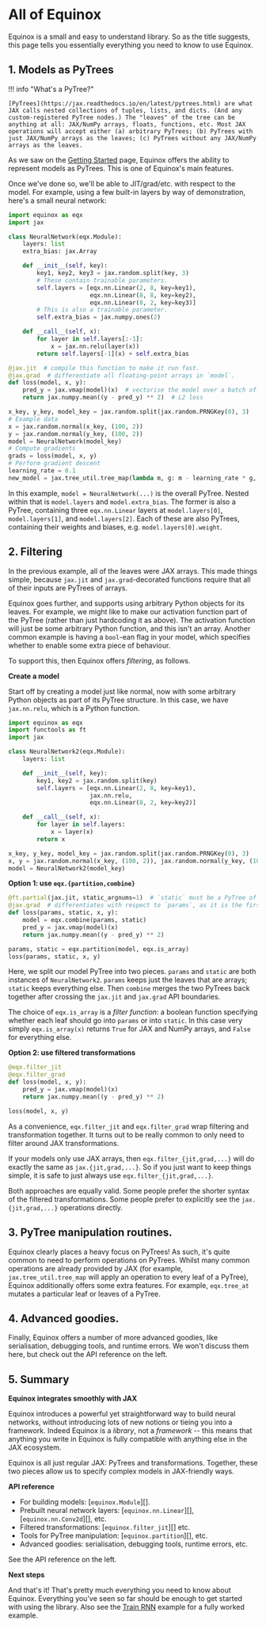 # All of Equinox

Equinox is a small and easy to understand library. So as the title suggests, this page tells you essentially everything you need to know to use Equinox.

## 1. Models as PyTrees

!!! info "What's a PyTree?"

    [PyTrees](https://jax.readthedocs.io/en/latest/pytrees.html) are what JAX calls nested collections of tuples, lists, and dicts. (And any custom-registered PyTree nodes.) The "leaves" of the tree can be anything at all: JAX/NumPy arrays, floats, functions, etc. Most JAX operations will accept either (a) arbitrary PyTrees; (b) PyTrees with just JAX/NumPy arrays as the leaves; (c) PyTrees without any JAX/NumPy arrays as the leaves.

As we saw on the [Getting Started](./index.md) page, Equinox offers the ability to represent models as PyTrees. This is one of Equinox's main features.

Once we've done so, we'll be able to JIT/grad/etc. with respect to the model. For example, using a few built-in layers by way of demonstration, here's a small neural network:

```python
import equinox as eqx
import jax

class NeuralNetwork(eqx.Module):
    layers: list
    extra_bias: jax.Array

    def __init__(self, key):
        key1, key2, key3 = jax.random.split(key, 3)
        # These contain trainable parameters.
        self.layers = [eqx.nn.Linear(2, 8, key=key1),
                       eqx.nn.Linear(8, 8, key=key2),
                       eqx.nn.Linear(8, 2, key=key3)]
        # This is also a trainable parameter.
        self.extra_bias = jax.numpy.ones(2)

    def __call__(self, x):
        for layer in self.layers[:-1]:
            x = jax.nn.relu(layer(x))
        return self.layers[-1](x) + self.extra_bias

@jax.jit  # compile this function to make it run fast.
@jax.grad  # differentiate all floating-point arrays in `model`.
def loss(model, x, y):
    pred_y = jax.vmap(model)(x)  # vectorise the model over a batch of data
    return jax.numpy.mean((y - pred_y) ** 2)  # L2 loss

x_key, y_key, model_key = jax.random.split(jax.random.PRNGKey(0), 3)
# Example data
x = jax.random.normal(x_key, (100, 2))
y = jax.random.normal(y_key, (100, 2))
model = NeuralNetwork(model_key)
# Compute gradients
grads = loss(model, x, y)
# Perform gradient descent
learning_rate = 0.1
new_model = jax.tree_util.tree_map(lambda m, g: m - learning_rate * g, model, grads)
```

In this example, `model = NeuralNetwork(...)` is the overall PyTree. Nested within that is `model.layers` and `model.extra_bias`. The former is also a PyTree, containing three `eqx.nn.Linear` layers at `model.layers[0]`, `model.layers[1]`, and `model.layers[2]`. Each of these are also PyTrees, containing their weights and biases, e.g. `model.layers[0].weight`.

## 2. Filtering

In the previous example, all of the leaves were JAX arrays. This made things simple, because `jax.jit` and `jax.grad`-decorated functions require that all of their inputs are PyTrees of arrays.

Equinox goes further, and supports using arbitrary Python objects for its leaves. For example, we might like to make our activation function part of the PyTree (rather than just hardcoding it as above). The activation function will just be some arbitrary Python function, and this isn't an array. Another common example is having a `bool`-ean flag in your model, which specifies whether to enable some extra piece of behaviour.

To support this, then Equinox offers *filtering*, as follows.

**Create a model**

Start off by creating a model just like normal, now with some arbitrary Python objects as part of its PyTree structure. In this case, we have `jax.nn.relu`, which is a Python function.

```python
import equinox as eqx
import functools as ft
import jax

class NeuralNetwork2(eqx.Module):
    layers: list

    def __init__(self, key):
        key1, key2 = jax.random.split(key)
        self.layers = [eqx.nn.Linear(2, 8, key=key1),
                       jax.nn.relu,
                       eqx.nn.Linear(8, 2, key=key2)]

    def __call__(self, x):
        for layer in self.layers:
            x = layer(x)
        return x

x_key, y_key, model_key = jax.random.split(jax.random.PRNGKey(0), 3)
x, y = jax.random.normal(x_key, (100, 2)), jax.random.normal(y_key, (100, 2))
model = NeuralNetwork2(model_key)
```

**Option 1: use `eqx.{partition,combine}`**

```python
@ft.partial(jax.jit, static_argnums=1)  # `static` must be a PyTree of non-arrays.
@jax.grad  # differentiates with respect to `params`, as it is the first argument
def loss(params, static, x, y):
    model = eqx.combine(params, static)
    pred_y = jax.vmap(model)(x)
    return jax.numpy.mean((y - pred_y) ** 2)

params, static = eqx.partition(model, eqx.is_array)
loss(params, static, x, y)
```

Here, we split our model PyTree into two pieces. `params` and `static` are both instances of `NeuralNetwork2`. `params` keeps just the leaves that are arrays; `static` keeps everything else. Then `combine` merges the two PyTrees back together after crossing the `jax.jit` and `jax.grad` API boundaries.

The choice of `eqx.is_array` is a *filter function*: a boolean function specifying whether each leaf should go into `params` or into `static`. In this case very simply `eqx.is_array(x)` returns `True` for JAX and NumPy arrays, and `False` for everything else.

**Option 2: use filtered transformations**

```python
@eqx.filter_jit
@eqx.filter_grad
def loss(model, x, y):
    pred_y = jax.vmap(model)(x)
    return jax.numpy.mean((y - pred_y) ** 2)

loss(model, x, y)
```

As a convenience, `eqx.filter_jit` and `eqx.filter_grad` wrap filtering and transformation together. It turns out to be really common to only need to filter around JAX transformations.

If your models only use JAX arrays, then `eqx.filter_{jit,grad,...}` will do exactly the same as `jax.{jit,grad,...}`. So if you just want to keep things simple, it is safe to just always use `eqx.filter_{jit,grad,...}`.

Both approaches are equally valid. Some people prefer the shorter syntax of the filtered transformations. Some people prefer to explicitly see the `jax.{jit,grad,...}` operations directly.

## 3. PyTree manipulation routines.

Equinox clearly places a heavy focus on PyTrees! As such, it's quite common to need to perform operations on PyTrees. Whilst many common operations are already provided by JAX (for example, `jax.tree_util.tree_map` will apply an operation to every leaf of a PyTree), Equinox additionally offers some extra features. For example, `eqx.tree_at` mutates a particular leaf or leaves of a PyTree.

## 4. Advanced goodies.

Finally, Equinox offers a number of more advanced goodies, like serialisation, debugging tools, and runtime errors. We won't discuss them here, but check out the API reference on the left.

## 5. Summary

**Equinox integrates smoothly with JAX**

Equinox introduces a powerful yet straightforward way to build neural networks, without introducing lots of new notions or tieing you into a framework. Indeed Equinox is a *library*, not a *framework* -- this means that anything you write in Equinox is fully compatible with anything else in the JAX ecosystem.

Equinox is all just regular JAX: PyTrees and transformations. Together, these two pieces allow us to specify complex models in JAX-friendly ways.

**API reference**

- For building models: [`equinox.Module`][].
- Prebuilt neural network layers: [`equinox.nn.Linear`][], [`equinox.nn.Conv2d`][], etc.
- Filtered transformations: [`equinox.filter_jit`][] etc.
- Tools for PyTree manipulation: [`equinox.partition`][], etc.
- Advanced goodies: serialisation, debugging tools, runtime errors, etc. 

See the API reference on the left.

**Next steps**

And that's it! That's pretty much everything you need to know about Equinox. Everything you've seen so far should be enough to get started with using the library. Also see the [Train RNN](./examples/train_rnn.ipynb) example for a fully worked example.
